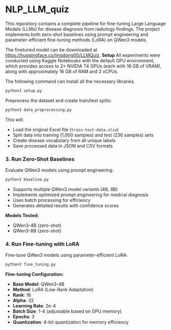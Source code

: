 # NLP_LLM_quiz

This repository contains a complete pipeline for fine-tuning Large Language Models (LLMs) for disease diagnosis from radiology findings. The project implements both zero-shot baselines using prompt engineering and parameter-efficient fine-tuning methods (LoRA) on QWen3 models.

The finetuned model can be downloaded at https://huggingface.co/jingdong00/LLMQuiz.
**Setup**
All experiments were conducted using Kaggle Notebooks with the default GPU environment, which provides access to 2× NVIDIA T4 GPUs (each with 16 GB of VRAM), along with approximately 16 GB of RAM and 2 vCPUs.

The following command can install all the necessary libraries.
```bash
python3 setup.py
```

Preprocess the dataset and create train/test splits:

```bash
python3 data_preprocessing.py
```

This will:
- Load the original Excel file (`train-test-data.xlsx`)
- Split data into training (1,000 samples) and test (236 samples) sets
- Create disease vocabulary from all unique labels
- Save processed data in JSON and CSV formats

### 3. Run Zero-Shot Baselines

Evaluate QWen3 models using prompt engineering:

```bash
python3 baseline.py
```

- Supports multiple QWen3 model variants (4B, 8B)
- Implements optimized prompt engineering for medical diagnosis
- Uses batch processing for efficiency
- Generates detailed results with confidence scores

**Models Tested:**
- QWen3-4B (zero-shot)
- QWen3-8B (zero-shot)

### 4. Run Fine-tuning with LoRA

Fine-tune QWen3 models using parameter-efficient LoRA:

```bash
python3 fine_tuning.py
```

**Fine-tuning Configuration:**
- **Base Model**: QWen3-4B
- **Method**: LoRA (Low-Rank Adaptation)
- **Rank**: 16
- **Alpha**: 32
- **Learning Rate**: 2e-4
- **Batch Size**: 1-4 (adjustable based on GPU memory)
- **Epochs**: 3
- **Quantization**: 4-bit quantization for memory efficiency


